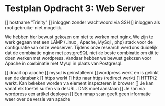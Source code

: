 # Testplan Opdracht 3: Web Server 
[] hostname "Trinity"
[] inloggen zonder wachtwoord via SSH
[] inloggen als root gebruiker niet mogelijk.

We hebben hier bewust gekozen om niet te werken met nginx. We zijn te werk gegaan met een LAMP (Linux , Apache, MySql , php) stack voor de configuratie van onze webserver. Tijdens onze research werd ons duidelijk dat de combinatie nginx met postgreSQL 
niet de beste combinatie om dit te doen werken met wordpress. Vandaar hebben we bewust gekozen voor Apache in combinatie met Mysql in plaats van Postgresql.

[] draait op apache
[] mysql is geinstalleerd
[] wordpress werkt en is gelinkt aan de databank
[] https werkt
[] http naar https (redirect werkt)
[] HTTP/2 werkt. Kan bekeken worden via element inspecteren in browser
[] Je kan vanaf elk toestel surfen via de URL. DNS moet aanstaan
[] Je kan via wordpress een artikel deployen
[] Een nmap scan geeft geen informatie weer over de versie van apache

